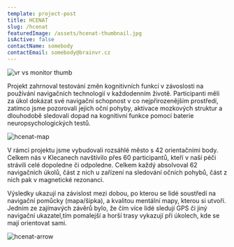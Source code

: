 ```yaml
---
template: project-post
title: HCENAT
slug: /hcenat
featuredImage: /assets/hcenat-thumbnail.jpg
isActive: false
contactName: somebody
contactEmail: somebody@brainvr.cz
---
```


![vr vs monitor thumb](/hcenat-thumbnail.jpg)

Projekt zahrnoval testování změn kognitivních funkcí v závoslosti na používání navigačních technologií v každodenním životě. Participanti měli za úkol dokázat své navigační schopnost v co nejpřirozenějším prostředí, zatímco jsme pozorovali jejich oční pohyby, aktivace mozkových struktur a dlouhodobě sledovali dopad na kognitivní funkce pomocí baterie neuropsychologických testů.

![hcenat-map](/hcenat-map.jpg)

V rámci projektu jsme vybudovali rozsáhlé město s 42 orientačními body. Celkem nás v Klecanech navštívilo přes 60 participantů, kteří v naší péči strávili celé dopoledne či odpoledne. Celkem každý absolvoval 62 navigačních úkolů, část z nich u zařízení na sledování očních pohybů, část z nich pak v magnetické rezonanci.

Výsledky ukazují na závislost mezi dobou, po kterou se lidé soustředí na navigační pomůcky (mapa/šipka), a kvalitou mentální mapy, kterou si utvoří. Jedním ze zajímavých závěrů bylo, že čím více lidé sledují GPS či jiný navigační ukazatel,tím pomalejší a horší trasy vykazují při úkolech, kde se mají orientovat sami.

![hcenat-arrow](/hcenat-arrow.jpg)